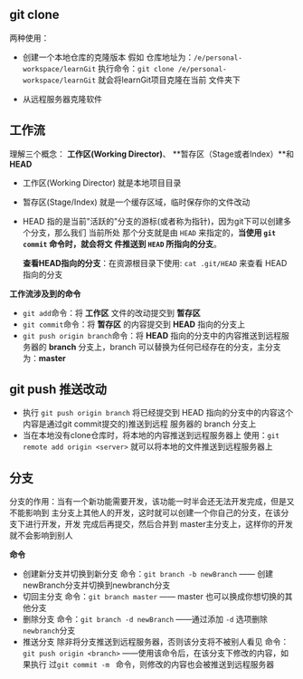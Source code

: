 ## git clone
两种使用：
- 创建一个本地仓库的克隆版本
假如 仓库地址为：`/e/personal-workspace/learnGit`
执行命令：`git clone /e/personal-workspace/learnGit` 就会将learnGit项目克隆在当前
文件夹下

- 从远程服务器克隆软件

## 工作流
理解三个概念： **工作区(Working Director)**、 **暂存区（Stage或者Index）**和 **HEAD**
- 工作区(Working Director)
  就是本地项目目录
- 暂存区(Stage/Index) 
  就是一个缓存区域，临时保存你的文件改动
- HEAD
  指的是当前"活跃的"分支的游标(或者称为指针)，因为git下可以创建多个分支，那么我们
  当前所处 那个分支就是由 `HEAD` 来指定的，**当使用 `git commit` 命令时，就会将文
  件推送到 `HEAD` 所指向的分支**。

  **查看HEAD指向的分支**：在资源根目录下使用: `cat .git/HEAD` 来查看 HEAD指向的分支

**工作流涉及到的命令** 
- `git add`命令：将 **工作区** 文件的改动提交到 **暂存区**
- `git commit`命令：将 **暂存区** 的内容提交到 **HEAD** 指向的分支上
- `git push origin branch`命令：将 **HEAD** 指向的分支中的内容推送到远程服务器的
   **branch** 分支上，branch 可以替换为任何已经存在的分支，主分支为：**master**

## git push 推送改动
- 执行 `git push origin branch` 
  将已经提交到 HEAD 指向的分支中的内容这个内容是通过git commit提交的)推送到远程
  服务器的 branch 分支上
- 当在本地没有clone仓库时，将本地的内容推送到远程服务器上
  使用：`git remote add origin <server>` 就可以将本地的文件推送到远程服务器上

## 分支
分支的作用：当有一个新功能需要开发，该功能一时半会还无法开发完成，但是又不能影响到
主分支上其他人的开发，这时就可以创建一个你自己的分支，在该分支下进行开发，开发
完成后再提交，然后合并到 master主分支上，这样你的开发就不会影响到别人

**命令**
- 创建新分支并切换到新分支
  命令：`git branch -b newBranch` —— 创建newBranch分支并切换到newbranch分支
- 切回主分支
  命令：`git branch master`  —— master 也可以换成你想切换的其他分支
- 删除分支
  命令：`git branch -d newBranch`  ——通过添加 `-d` 选项删除`newbranch`分支
- 推送分支
  除非将分支推送到远程服务器，否则该分支将不被别人看见
  命令：`git push origin <branch>` ——使用该命令后，在该分支下修改的内容，如果执行
  过`git commit -m ` 命令，则修改的内容也会被推送到远程服务器





